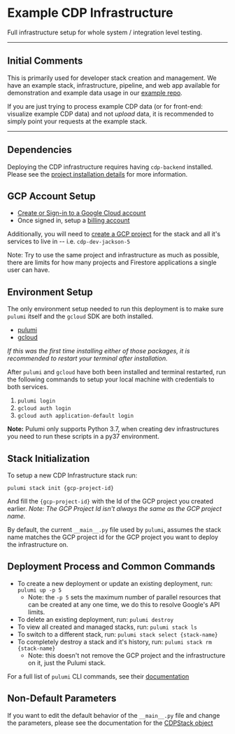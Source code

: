 # Example CDP Infrastructure

Full infrastructure setup for whole system / integration level testing.

---

## Initial Comments

This is primarily used for developer stack creation and management.
We have an example stack, infrastructure, pipeline, and web app available for
demonstration and example data usage in our
[example repo](https://github.com/CouncilDataProject/example).

If you are just trying to process example CDP data (or for front-end: visualize example
CDP data) and not _upload_ data, it is recommended to simply point your requests at the
example stack.

---

## Dependencies

Deploying the CDP infrastructure requires having `cdp-backend` installed. Please see the
[project installation details](https://github.com/CouncilDataProject/cdp-backend#installation)
for more information.

## GCP Account Setup

-   [Create or Sign-in to a Google Cloud account](https://console.cloud.google.com/)
-   Once signed in, setup a [billing account](https://console.cloud.google.com/billing)

Additionally, you will need to
[create a GCP project](https://console.cloud.google.com/projectselector2/home/dashboard)
for the stack and all it's services to live in -- i.e. `cdp-dev-jackson-5`

Note: Try to use the same project and infrastructure as much as possible, there are
limits for how many projects and Firestore applications a single user can have.

## Environment Setup

The only environment setup needed to run this deployment is to make sure `pulumi` itself
and the `gcloud` SDK are both installed.

-   [pulumi](https://www.pulumi.com/docs/get-started/install/)
-   [gcloud](https://cloud.google.com/sdk/install)

_If this was the first time installing either of those packages, it is recommended to
restart your terminal after installation._

After `pulumi` and `gcloud` have both been installed and terminal restarted, run the
following commands to setup your local machine with credentials to both services.

1. `pulumi login`
2. `gcloud auth login`
3. `gcloud auth application-default login`

**Note:** Pulumi only supports Python 3.7, when creating dev infrastructures you
need to run these scripts in a py37 environment.

## Stack Initialization

To setup a new CDP Infrastructure stack run:

`pulumi stack init {gcp-project-id}`

And fill the `{gcp-project-id}` with the Id of the GCP project you created earlier.
_Note: The GCP Project Id isn't always the same as the GCP project name._

By default, the current `__main__.py` file used by `pulumi`, assumes the stack name
matches the GCP project id for the GCP project you want to deploy the infrastructure on.

## Deployment Process and Common Commands

-   To create a new deployment or update an existing deployment, run: `pulumi up -p 5`
    -   Note: the `-p 5` sets the maximum number of parallel resources that can be created
        at any one time, we do this to resolve Google's API limits.
-   To delete an existing deployment, run: `pulumi destroy`
-   To view all created and managed stacks, run: `pulumi stack ls`
-   To switch to a different stack, run: `pulumi stack select {stack-name}`
-   To completely destroy a stack and it's history, run: `pulumi stack rm {stack-name}`
    -   Note: this doesn't not remove the GCP project and the infrastructure on it, just
        the Pulumi stack.

For a full list of `pulumi` CLI commands, see their
[documentation](https://www.pulumi.com/docs/reference/cli/)

## Non-Default Parameters

If you want to edit the default behavior of the `__main__.py` file and change the
parameters, please see the documentation for the
[CDPStack object](https://councildataproject.github.io/cdp-backend/cdp_backend.infrastructure.html#module-cdp_backend.infrastructure.cdp_stack)
